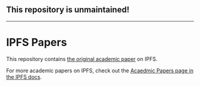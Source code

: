 ## This repository is unmaintained!

---

# IPFS Papers

This repository contains [the original academic paper](./ipfs-cap2pfs/ipfs-p2p-file-system.pdf) on IPFS.

For more academic papers on IPFS, check out the [Acaedmic Papers page in the IPFS docs](https://docs.ipfs.tech/concepts/further-reading/academic-papers/).